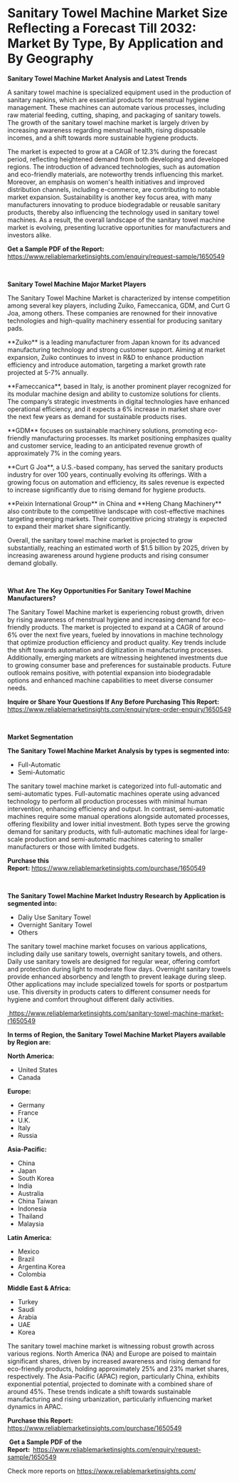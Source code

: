 <p><h1>Sanitary Towel Machine Market Size Reflecting a Forecast Till 2032: Market By Type, By Application and By Geography</h1></p><p><strong>Sanitary Towel Machine Market Analysis and Latest Trends</strong></p>
<p><p>A sanitary towel machine is specialized equipment used in the production of sanitary napkins, which are essential products for menstrual hygiene management. These machines can automate various processes, including raw material feeding, cutting, shaping, and packaging of sanitary towels. The growth of the sanitary towel machine market is largely driven by increasing awareness regarding menstrual health, rising disposable incomes, and a shift towards more sustainable hygiene products.</p><p>The market is expected to grow at a CAGR of 12.3% during the forecast period, reflecting heightened demand from both developing and developed regions. The introduction of advanced technologies, such as automation and eco-friendly materials, are noteworthy trends influencing this market. Moreover, an emphasis on women's health initiatives and improved distribution channels, including e-commerce, are contributing to notable market expansion. Sustainability is another key focus area, with many manufacturers innovating to produce biodegradable or reusable sanitary products, thereby also influencing the technology used in sanitary towel machines. As a result, the overall landscape of the sanitary towel machine market is evolving, presenting lucrative opportunities for manufacturers and investors alike.</p></p>
<p><strong>Get a Sample PDF of the Report:&nbsp;</strong> <a href="https://www.reliablemarketinsights.com/enquiry/request-sample/1650549?utm_campaign=2302&utm_medium=2&utm_source=Github&utm_content=ia&utm_term=17022025&utm_id=sanitary-towel-machine">https://www.reliablemarketinsights.com/enquiry/request-sample/1650549</a></p>
<p>&nbsp;</p>
<p><strong>Sanitary Towel Machine Major Market Players</strong></p>
<p><p>The Sanitary Towel Machine Market is characterized by intense competition among several key players, including Zuiko, Fameccanica, GDM, and Curt G Joa, among others. These companies are renowned for their innovative technologies and high-quality machinery essential for producing sanitary pads.</p><p>**Zuiko** is a leading manufacturer from Japan known for its advanced manufacturing technology and strong customer support. Aiming at market expansion, Zuiko continues to invest in R&D to enhance production efficiency and introduce automation, targeting a market growth rate projected at 5-7% annually.</p><p>**Fameccanica**, based in Italy, is another prominent player recognized for its modular machine design and ability to customize solutions for clients. The company’s strategic investments in digital technologies have enhanced operational efficiency, and it expects a 6% increase in market share over the next few years as demand for sustainable products rises.</p><p>**GDM** focuses on sustainable machinery solutions, promoting eco-friendly manufacturing processes. Its market positioning emphasizes quality and customer service, leading to an anticipated revenue growth of approximately 7% in the coming years.</p><p>**Curt G Joa**, a U.S.-based company, has served the sanitary products industry for over 100 years, continually evolving its offerings. With a growing focus on automation and efficiency, its sales revenue is expected to increase significantly due to rising demand for hygiene products.</p><p>**Peixin International Group** in China and **Heng Chang Machinery** also contribute to the competitive landscape with cost-effective machines targeting emerging markets. Their competitive pricing strategy is expected to expand their market share significantly.</p><p>Overall, the sanitary towel machine market is projected to grow substantially, reaching an estimated worth of $1.5 billion by 2025, driven by increasing awareness around hygiene products and rising consumer demand globally.</p></p>
<p>&nbsp;</p>
<p><strong>What Are The Key Opportunities For Sanitary Towel Machine Manufacturers?</strong></p>
<p><p>The Sanitary Towel Machine market is experiencing robust growth, driven by rising awareness of menstrual hygiene and increasing demand for eco-friendly products. The market is projected to expand at a CAGR of around 6% over the next five years, fueled by innovations in machine technology that optimize production efficiency and product quality. Key trends include the shift towards automation and digitization in manufacturing processes. Additionally, emerging markets are witnessing heightened investments due to growing consumer base and preferences for sustainable products. Future outlook remains positive, with potential expansion into biodegradable options and enhanced machine capabilities to meet diverse consumer needs.</p></p>
<p><strong>Inquire or Share Your Questions If Any Before Purchasing This Report:</strong> <a href="https://www.reliablemarketinsights.com/enquiry/pre-order-enquiry/1650549?utm_campaign=2302&utm_medium=2&utm_source=Github&utm_content=ia&utm_term=17022025&utm_id=sanitary-towel-machine">https://www.reliablemarketinsights.com/enquiry/pre-order-enquiry/1650549</a></p>
<p>&nbsp;</p>
<p><strong>Market Segmentation</strong></p>
<p><strong>The Sanitary Towel Machine Market Analysis by types is segmented into:</strong></p>
<p><ul><li>Full-Automatic</li><li>Semi-Automatic</li></ul></p>
<p><p>The sanitary towel machine market is categorized into full-automatic and semi-automatic types. Full-automatic machines operate using advanced technology to perform all production processes with minimal human intervention, enhancing efficiency and output. In contrast, semi-automatic machines require some manual operations alongside automated processes, offering flexibility and lower initial investment. Both types serve the growing demand for sanitary products, with full-automatic machines ideal for large-scale production and semi-automatic machines catering to smaller manufacturers or those with limited budgets.</p></p>
<p><strong>Purchase this Report:&nbsp;</strong><a href="https://www.reliablemarketinsights.com/purchase/1650549?utm_campaign=2302&utm_medium=2&utm_source=Github&utm_content=ia&utm_term=17022025&utm_id=sanitary-towel-machine">https://www.reliablemarketinsights.com/purchase/1650549</a></p>
<p>&nbsp;</p>
<p><strong>The Sanitary Towel Machine Market Industry Research by Application is segmented into:</strong></p>
<p><ul><li>Daliy Use Sanitary Towel</li><li>Overnight Sanitary Towel</li><li>Others</li></ul></p>
<p><p>The sanitary towel machine market focuses on various applications, including daily use sanitary towels, overnight sanitary towels, and others. Daily use sanitary towels are designed for regular wear, offering comfort and protection during light to moderate flow days. Overnight sanitary towels provide enhanced absorbency and length to prevent leakage during sleep. Other applications may include specialized towels for sports or postpartum use. This diversity in products caters to different consumer needs for hygiene and comfort throughout different daily activities.</p></p>
<p><a href="https://www.reliablemarketinsights.com/sanitary-towel-machine-market-r1650549?utm_campaign=2302&utm_medium=2&utm_source=Github&utm_content=ia&utm_term=17022025&utm_id=sanitary-towel-machine">&nbsp;https://www.reliablemarketinsights.com/sanitary-towel-machine-market-r1650549</a></p>
<p><strong>In terms of Region, the Sanitary Towel Machine Market Players available by Region are:</strong></p>
<p>
    <p> <strong> North America: </strong>
        <ul>
            <li>United States</li>
            <li>Canada</li>
        </ul>
        </p> 
    <p> <strong> Europe: </strong>
        <ul>
            <li>Germany</li>
            <li>France</li>
            <li>U.K.</li>
            <li>Italy</li>
            <li>Russia</li>
        </ul>
        </p> 
    <p> <strong> Asia-Pacific: </strong>
        <ul>
            <li>China</li>
            <li>Japan</li>
            <li>South Korea</li>
            <li>India</li>
            <li>Australia</li>
            <li>China Taiwan</li>
            <li>Indonesia</li>
            <li>Thailand</li>
            <li>Malaysia</li>
        </ul>
        </p> 
    <p> <strong> Latin America: </strong>
        <ul>
            <li>Mexico</li>
            <li>Brazil</li>
            <li>Argentina Korea</li>
            <li>Colombia</li>
        </ul>
        </p> 
    <p> <strong> Middle East & Africa: </strong>
        <ul>
            <li>Turkey</li>
            <li>Saudi</li>
            <li>Arabia</li>
            <li>UAE</li>
            <li>Korea</li>
        </ul>
    </p>
    </p>
<p><p>The sanitary towel machine market is witnessing robust growth across various regions. North America (NA) and Europe are poised to maintain significant shares, driven by increased awareness and rising demand for eco-friendly products, holding approximately 25% and 23% market shares, respectively. The Asia-Pacific (APAC) region, particularly China, exhibits exponential potential, projected to dominate with a combined share of around 45%. These trends indicate a shift towards sustainable manufacturing and rising urbanization, particularly influencing market dynamics in APAC.</p></p>
<p><strong>Purchase this Report: </strong><a href="https://www.reliablemarketinsights.com/purchase/1650549?utm_campaign=2302&utm_medium=2&utm_source=Github&utm_content=ia&utm_term=17022025&utm_id=sanitary-towel-machine">https://www.reliablemarketinsights.com/purchase/1650549</a></p>
<p>&nbsp;<strong>Get a Sample PDF of the Report:&nbsp;&nbsp;</strong><a href="https://www.reliablemarketinsights.com/enquiry/request-sample/1650549?utm_campaign=2302&utm_medium=2&utm_source=Github&utm_content=ia&utm_term=17022025&utm_id=sanitary-towel-machine">https://www.reliablemarketinsights.com/enquiry/request-sample/1650549</a></p>
<p><strong></strong></p>
<p>Check more reports on <a href="https://www.reliablemarketinsights.com/?utm_campaign=2302&utm_medium=2&utm_source=Github&utm_content=ia&utm_term=17022025&utm_id=sanitary-towel-machine">https://www.reliablemarketinsights.com/</a></p>